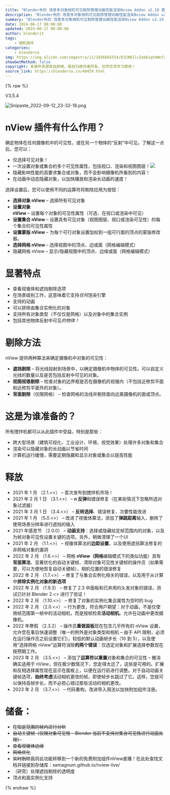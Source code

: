 ```yaml
---
title: "Blender布的 场景多对象相机可见剔除管理动画性能渲染Nview Addon v2.19 更新nView Addon v3.5.4"
description: "Blender布的 场景多对象相机可见剔除管理动画性能渲染Nview Addon v2.19 更新nView Addon v3.5.4"
summary: "Blender布的 场景多对象相机可见剔除管理动画性能渲染Nview Addon v2.19 更新nView Addon v3.5.4"
date: 2024-06-17 00:00:00
updated: 2024-06-17 00:00:00
author: blenderit
tags: 
    - 相机插件
categories:
    - blenderco
img: https://img.alicdn.com/imgextra/i1/1856665554/O1CN01lcIebb1qtmWnfzG63_!!1856665554.png
showGetMethod: false
copyright: 本插件资源来自网络，版权归原作者所有，仅供交流学习使用！
source_link: https://blenderco.cn/40459.html
---
```


{% raw %}
<div class="article-tips"><div><i class="icon icon-smile"></i> V3.5.4</div></div><p><img class="aligncenter" src="https://img.alicdn.com/imgextra/i1/1856665554/O1CN01lcIebb1qtmWnfzG63_!!1856665554.png" alt="Snipaste_2022-09-12_23-32-18.png"></p><h1>nView 插件有什么作用？</h1><p>确定物体在任何摄像机中的可见性，或在另一个物体的“反射”中可见。了解这一点后，您可以：</p><ul>
<li>仅选择可见对象！</li>
<li>一次设置对象或集合的多个可见性属性，包括视口、渲染和视图图层！<img src="https://markets-rails.s3.amazonaws.com/cache/4386db270b5574688366429b3000877f.png"></li>
<li>隐藏影响性能的高要求集合或对象，而不会影响摄像机所看到的内容！</li>
<li>在动画中动态隐藏对象，以加快播放和渲染长动画的速度！</li>
</ul><p>选择设置后，您可以使用不同的运算符将剔除应用为按钮：</p><ul>
<li><b>选择对象 nView</b> – 选择所有可见对象</li>
<li><b>设置对象 nView</b> – 设置每个对象的可见性属性（可选、在视口或渲染中可见）</li>
<li><b>设置集合 nView</b> – 设置具有可见对象（视图图层、视口或渲染可见性）的每个集合的可见性属性</li>
<li><b>设置蒙版 nView</b> – 为每个可行对象设置加权到一组可行面的顶点的蒙版修改器。</li>
<li><b>选择网格 nView </b>– 选择视图中的顶点、边或面（网格编辑模式）</li>
<li>隐藏网格 nView – 显示/隐藏视图中的顶点、边缘或面（网格编辑模式）</li>
</ul><h1>显著特点</h1><ul>
<li>查看视锥体和遮挡剔除选项</li>
<li>在场景级别工作，这意味着它支持<i>任何</i>渲染引擎</li>
<li>支持的动画</li>
<li>可以排除由集合实例化的对象</li>
<li>支持所有对象类型（不仅仅是网格）以及对象中的集合实例</li>
<li>包括其他物体反射中可见<i>的物体！</i></li>
</ul><h1>剔除方法</h1><p>nView 提供两种算法来确定摄像机中对象的可见性：</p><ul>
<li><b>遮挡剔除</b> – 将光线投射到场景中，以确定摄像机中物体的可见性。可以自定义光线的数量以及是否包括反射中可见的对象。</li>
<li><b>视图视锥剔除</b> – 检查对象的边界框是否在摄像机的视锥内（不包括近修剪平面和远修剪平面外的对象）。</li>
<li><b>背面剔除</b>（仅限网格） – 检查网格的法线并剔除面向远离摄像机的面或顶点。</li>
</ul><h1>这是为谁准备的？</h1><p>所有搅拌机都可以从此插件中受益，特别是那些：</p><ul>
<li>跨大型场景（建筑可视化、工业设计、环境、视觉效果）处理许多对象和集合</li>
<li>渲染可以隐藏对象的长动画以节省时间</li>
<li>计算机运行缓慢，需要定期隐藏和显示对象或集合以提高性能</li>
</ul><h1>释放</h1><ul>
<li>2021 年 1 月 （2.1.&lt;&gt;） – 首次发布到搅拌机市场！</li>
<li>2021 年 2 月 1 日 （3.1.&lt;&gt;） – <b>n 反弹</b>和错误修复（在某些情况下忽略所选对象过滤器）</li>
<li>2021 年 3 月 1 日 （3.4.&lt;&gt;） – <b>反转选择</b>、错误修复、次要性能改进</li>
<li>2021 年 1 月 （5.0.&lt;&gt;） – 改进了视锥体算法，添加了<b>弹跳距离</b>输入，删除了使用场景分辨率进行遮挡的输入</li>
<li>2021 年感恩节 （2.0.0） – <b>动画支持</b>：选择或隐藏给定帧范围内的对象，以及为帧对象可见性设置关键的选项。另外，稍微清理了一个UI</li>
<li>2021 年 2 月 （1.1.&lt;&gt;） – 视锥体算法的<b>边距设置</b>，以及使用遮挡算法修复的非网格对象的漏洞</li>
<li>2022 年 2 月 （1.6.&lt;&gt;） – 网格 <b>nView（网格</b>编辑模式下的类似功能）具有<b>背面算法</b>、显著优化的自动关键帧、清除对象可见性关键帧的操作员（如果需要，可以方便地恢复自动关键帧）、相机位置的错误修复</li>
<li>2022 年 2 月 （1.7.&lt;&gt;） – 修复了与集合实例化相关的错误，以及用于从计算中<b>排除实例化对象的新选项</b></li>
<li>2022 年 2 月 （1.9.3） – 修复了 2.3 中面板和已弃用的头发对象的错误，测试已针对 Blender 2.&lt;&gt; 进行了验证！</li>
<li>2022 年 2 月 （1.10.&lt;&gt;） – 修复了对象的实例化集合属性为空时的 bug</li>
<li>2022 年 2 月 （2.0.&lt;&gt;） – 行为更改，符合用户期望：对于动画，不是仅使用帧范围第一帧中的活动相机，而是按帧检索<b>活动相机</b>。允许在动画中更改摄像机。</li>
<li>2022 年寒假 （2.3.2） – 操作员<b>重做面板</b>现在包含几乎所有的 nView 设置，允许您在事后快速调整（唯一的例外是对象类型和相机 – 由于 API 限制，必须在运行操作员之前设置它们）。较低的默认动画帧步长（10 到 5），以及使用“选择网格 nView”运算符消除<b>的两个错误</b>：仅选定对象和扩展选择参数现在按预期工作。</li>
<li>2023 年 2 月 （3.5.&lt;&gt;） – 添加了<b>运算符以重置</b>对象和集合的可见性 – 撤消确实适用于 nView，但在极少数情况下，您走得太远了，这些是可用的。扩展和反相选择属性现在显示在面板上，以便在运行前进行调整。对于自动动画关键帧选项，<b>始终考虑</b>活动相机更改的帧，即使帧步长跳过了它。这样，您就可以保持高帧步长，而不必担心错过那些活动的相机更改。</li>
<li>2023 年 2 月 （3.7.&lt;&gt;） – 代码重构，改进导入用法以加快附加组件注册。</li>
</ul><h1>储备：</h1><ul>
<li><span style="text-decoration: line-through;">在指定范围的帧内进行分析</span></li>
<li><span style="text-decoration: line-through;">自动关键帧（仅限对象可见性 – Blender 当前不支持对集合可见性进行动画处理）</span></li>
<li><span style="text-decoration: line-through;">查看视锥体边缘</span></li>
<li><span style="text-decoration: line-through;">网格优化</span></li>
<li><span style="text-decoration: line-through;">实时剔除</span>我将此功能转移到一个新的免费附加组件nView直播！在此处查找文档并链接到存储库：semagnum.github.io/nview-live/</li>
<li>（研究）处理遮挡剔除的透明度</li>
<li>顶点和面实例化支持</li>
</ul>
<div style="display: none">blenderco</div>
{% endraw %}